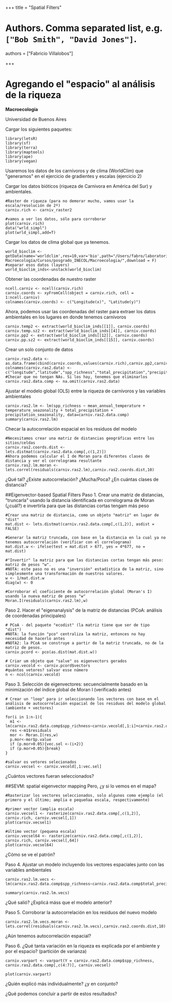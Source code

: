 +++
title = "Spatial Filters"

# Authors. Comma separated list, e.g. `["Bob Smith", "David Jones"]`.
authors = ["Fabricio Villalobos"]

  
+++

# Agregando el "espacio" al análisis de la riqueza

**Macroecología**

Universidad de Buenos Aires

Cargar los siguientes paquetes:
```{r eval=FALSE}
library(letsR)
library(sf)
library(terra)
library(maptools)
library(ape)
library(vegan)
```

Usaremos los datos de los carnívoros y de clima (WorldClim) que "generamos" en el ejercicio de gradientes y escalas (ejercicio 2)

Cargar los datos bióticos (riqueza de Carnivora en América del Sur) y ambientales. 
```{r eval=FALSE}
#Raster de riqueza (para no demorar mucho, vamos usar la escala/resolución de 2º)
carniv.rich <- carniv_raster2

#vamos a ver los datos, sólo para corroborar
plot(carniv.rich)
data("wrld_simpl")
plot(wrld_simpl,add=T)
```

Cargar los datos de clima global que ya tenemos.
```{r eval=FALSE}
world_bioclim <- getData(name='worldclim',res=10,var='bio',path="/Users/fabro/laboratorio Macroecología/Cursos/posgrado_INECOL/Macroecologia/",download = F)
#separar esos datos (layers)
world_bioclim_inds<-unstack(world_bioclim)
```

Obtener las coordenadas de nuestro raster
```{r eval=FALSE}
ncell.carniv <- ncell(carniv.rich)
carniv.coords <- xyFromCell(object = carniv.rich, cell = 1:ncell.carniv)
colnames(carniv.coords) <- c("Longitude(x)", "Latitude(y)")

```

Ahora, podemos usar las coordenadas del raster para extraer los datos ambientales en los lugares en donde tenemos carnívoros
```{r eval=FALSE}
carniv.temp2 <- extract(world_bioclim_inds[[1]], carniv.coords)
carniv.temp.sz2 <- extract(world_bioclim_inds[[4]], carniv.coords)
carniv.pp2 <- extract(world_bioclim_inds[[12]], carniv.coords)
carniv.pp.sz2 <- extract(world_bioclim_inds[[15]], carniv.coords)
```

Crear un solo conjunto de datos
```{r eval=FALSE}
carniv.ras2.data <- as.data.frame(cbind(carniv.coords,values(carniv.rich),carniv.pp2,carniv.pp.sz2,carniv.temp2,carniv.temp.sz2))
colnames(carniv.ras2.data) <- c("longitude","latitude","spp_richness","total_precipitation","precipitation_seazonality","mean_annual_temperature","temperature_seazonality")
#Checar que no tengan NAs. Si los hay, tenemos que eliminarlos
carniv.ras2.data.comp <- na.omit(carniv.ras2.data)
```

Ajustar el modelo global (OLS) entre la riqueza de carnívoros y las variables ambientales
```{r eval=FALSE}
carniv.ras2.lm <- lm(spp_richness ~ mean_annual_temperature + temperature_seazonality + total_precipitation + precipitation_seazonality, data=carniv.ras2.data.comp)
summary(carniv.ras2.lm)
```

Checar la autocorrelación espacial en los residuos del modelo
```{r eval=FALSE}
#Necesitamos crear una matriz de distancias geográficas entre los sitios/celdas
carniv.ras2.coords.dist <- lets.distmat(carniv.ras2.data.comp[,c(1,2)])
#Ahora podemos calcular el I de Moran para diferentes clases de distancia y ver el correlograma resultante
carniv.ras2.lm.moran <- lets.correl(residuals(carniv.ras2.lm),carniv.ras2.coords.dist,10)
```
¿Qué tal? ¿Existe autocorrelación? ¿Mucha/Poca? 
¿En cuántas clases de distancia?

##Eigenvector-based Spatial Filters
Paso 1. Crear una matriz de distancias, "truncarla" usando la distancia identificada en correlograma de Moran (¿cuál?) e invertirla para que las distancias cortas tengam más peso

```{r eval=FALSE}
#Crear una matriz de distancia, como un objeto "matriz" en lugar de "dist"
mat.dist <- lets.distmat(carniv.ras2.data.comp[,c(1,2)], asdist = FALSE)

#Generar la matriz truncada, con base en la distancia en la cual ya no tenemos autocorrelación (verificar con el correlograma)
mat.dist.w <- ifelse(test = mat.dist > 677, yes = 4*677, no = mat.dist)

#"Invertir" la matriz para que las distancias cortas tengan más peso: matriz de pesos "w".
#NOTA: este paso no es una "inversión" estadística de la matriz, sino simplesmente una transformación de nuestros valores.
w <- 1/mat.dist.w
diag(w) <- 0

#Corroborar el coeficiente de autocorrelación global (Moran's I) usando la nueva matriz de pesos "w"
Moran.I(residuals(carniv.ras2.lm),w)
```

Paso 2. Hacer el "eigenanalysis" de la matriz de distancias (PCoA: análisis de coordenadas principales)

```{r eval=FALSE}
# PCoA - del paquete "ecodist" (la matriz tiene que ser de tipo "dist")
#NOTA: la función "pco" centraliza la matriz, entonces no hay necesidad de hacerlo antes
#NOTA2: la PCoA se construye a partir de la matriz truncada, no de la matriz de pesos.
carniv.pcord <- pco(as.dist(mat.dist.w))

# Criar um objeto que "salve" os eigenvectors gerados
carniv.vecold <- carniv.pcord$vectors
#quántos vetores? salvar esse número
n <- ncol(carniv.vecold)
```

Paso 3. Selección de eigenvectores: secuencialmente basado en la minimización del índice global de Moran I (verificado antes)

```{r eval=FALSE}
# Crear un "loop" para ir seleccionando los vectores con base en el análisis de autocorrelación espacial de los residuos del modelo global (ambiente + vectores)

for(i in 1:n-1){
  m1 <-lm(carniv.ras2.data.comp$spp_richness~carniv.vecold[,1:i]+carniv.ras2.data.comp$total_precipitation+carniv.ras2.data.comp$precipitation_seazonality+carniv.ras2.data.comp$mean_annual_temperature+carniv.ras2.data.comp$temperature_seazonality)
  res <-m1$residuals		
  mor <- Moran.I(res,w)
  p.mor<-mor$p.value
  if (p.mor>0.05){vec.sel <-(i+2)}
  if (p.mor>0.05){break}
}

#salvar os vetores selecionados
carniv.vecsel <- carniv.vecold[,1:vec.sel]
```
¿Cuántos vectores fueran seleccionados?

##SEVM: spatial eigenvector mapping
Pero, ¿y si lo vemos en el mapa? 
```{r eval=FALSE}
#Rasterizar los vectores seleccionados, solo algunos como ejemplo (el primero y el último; amplia e pequeñaa escala, respectivamente)

#primer vector (amplia escala)
carniv.vecsel1 <- rasterize(carniv.ras2.data.comp[,c(1,2)], carniv.rich, carniv.vecsel[,1])
plot(carniv.vecsel1)

#último vector (pequena escala)
carniv.vecsel64 <- rasterize(carniv.ras2.data.comp[,c(1,2)], carniv.rich, carniv.vecsel[,64])
plot(carniv.vecsel64)
```

¿Cómo se ve el patrón?


Paso 4. Ajustar un modelo incluyendo los vectores espaciales junto con las variables ambientales

```{r eval=FALSE}
carniv.ras2.lm.vecs <- lm(carniv.ras2.data.comp$spp_richness~carniv.ras2.data.comp$total_precipitation+carniv.ras2.data.comp$precipitation_seazonality+carniv.ras2.data.comp$mean_annual_temperature+carniv.ras2.data.comp$temperature_seazonality+carniv.vecsel[,1:19])

summary(carniv.ras2.lm.vecs)
```
¿Qué salió? ¿Explicá máss que el modelo anterior?

Paso 5. Corroborar la autocorrelación en los residuos del nuevo modelo
```{r eval=FALSE}
carniv.ras2.lm.vecs.moran <- lets.correl(residuals(carniv.ras2.lm.vecs),carniv.ras2.coords.dist,10)
```
¿Aún tenemos autocorrelación espacial?

Paso 6. ¿Qué tanta variación en la riqueza es explicada por el ambiente y por el espacio? (partición de varianza)

```{r eval=FALSE}
carniv.varpart <- varpart(Y = carniv.ras2.data.comp$spp_richness, carniv.ras2.data.comp[,c(4:7)], carniv.vecsel)

plot(carniv.varpart)
```
¿Quién explicó más individualmente? ¿y en conjunto?

¿Qué podemos concluir a partir de estos resultados?
